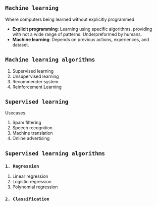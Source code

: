 ## **```Machine learning```**
Where computers being learned without explicitly programmed.

- **Explicit programming**: Learning using specific algorithms, providing with not a wide range of patterns. Underpreformed by humans. 
- **Machine learning**: Depends on previous actions, experiences, and dataset.

## **```Machine learning algorithms```**

1. Supervised learning
2. Unsupervised learning
3. Recommender system
4. Reinforcement Learning

## **```Supervised learning```**

Usecases:

1. Spam filtering
2. Speech recognition
3. Machine translation
4. Online advertising

## **```Supervised learning algorithms```**

### **```1. Regression```**

1. Linear regression
2. Logistic regression
3. Polynomial regression

### **```2. Classification```**

